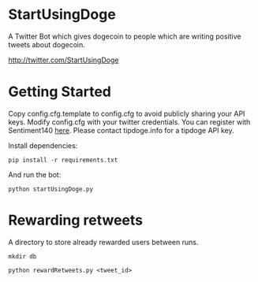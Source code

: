 StartUsingDoge
==============

A Twitter Bot which gives dogecoin to people which are writing positive tweets about dogecoin.

http://twitter.com/StartUsingDoge

# Getting Started

Copy config.cfg.template to config.cfg to avoid publicly sharing your API keys. Modify config.cfg with your twitter credentials. You can register with Sentiment140 [here](http://help.sentiment140.com/api/registration). Please contact tipdoge.info for a tipdoge API key.

Install dependencies:

`pip install -r requirements.txt`

And run the bot:

`python startUsingDoge.py`

# Rewarding retweets

A directory to store already rewarded users between runs.

`mkdir db`

`python rewardRetweets.py <tweet_id>`


